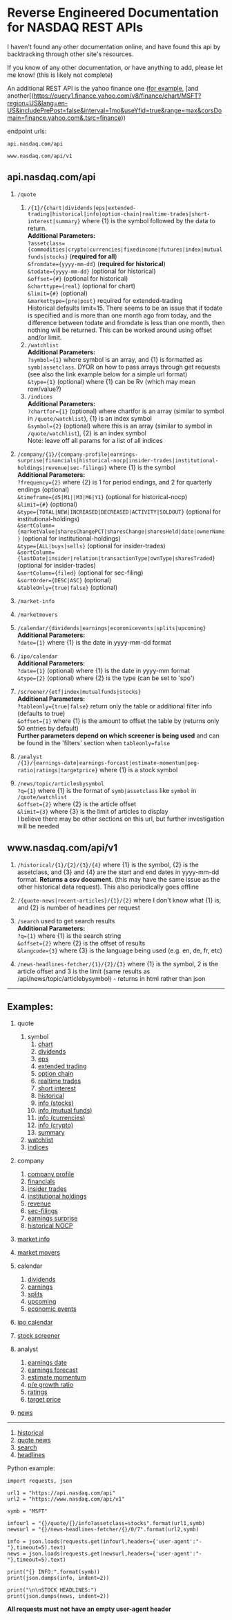 # Reverse Engineered Documentation for NASDAQ REST APIs

I haven't found any other documentation online, and have found this api by backtracking through other site's resources.

If you know of any other documentation, or have anything to add, please let me know! (this is likely not complete)

An additional REST API is the yahoo finance one ([for example](https://query1.finance.yahoo.com/v7/finance/quote?symbols=AAPL,AMC,CLNE,NIO,WISH&fields=symbol,shortName,longName,regularMarketPrice,regularMarketChange,regularMarketChangePercent), [and another[(https://query1.finance.yahoo.com/v8/finance/chart/MSFT?region=US&lang=en-US&includePrePost=false&interval=1mo&useYfid=true&range=max&corsDomain=finance.yahoo.com&.tsrc=finance))

endpoint urls:  

```api.nasdaq.com/api```  

```www.nasdaq.com/api/v1```  


## api.nasdaq.com/api  

1. ```/quote```  
    1. ```/{1}/{chart|dividends|eps|extended-trading|historical|info|option-chain|realtime-trades|short-interest|summary}``` where {1} is the symbol followed by the data to return.  
        **Additional Parameters:**  
        ```?assetclass={commodities|crypto|currencies|fixedincome|futures|index|mutualfunds|stocks}``` (**required for all**)  
        ```&fromdate={yyyy-mm-dd}``` (**required for historical**)  
        ```&todate={yyyy-mm-dd}``` (optional for historical)  
        ```&offset={#}``` (optional for historical)  
        ```&charttype={real}``` (optional for chart)  
        ```&limit={#}``` (optional)  
        ```&markettype={pre|post}``` required for extended-trading  
        Historical defaults limit=15. There seems to be an issue that if todate is specified and is more than one month ago from today, and the difference between todate and fromdate is less than one month, then nothing will be returned. This can be worked around using offset and/or limit.  
    2. ```/watchlist```  
        **Additional Parameters:**  
        ```?symbol={1}``` where symbol is an array, and {1} is formatted as ```symb|assetclass```. DYOR on how to pass arrays through get requests (see also the link example below for a simple url format)  
        ```&type={1}``` (optional) where {1} can be Rv (which may mean row/value?)  
    3. ```/indices```  
        **Additional Parameters:**  
        ```?chartfor={1}``` (optional) where chartfor is an array (similar to symbol in ```/quote/watchlist```), {1} is an index symbol  
        ```&symbol={2}``` (optional) where this is an array (similar to symbol in ```/quote/watchlist```), {2} is an index symbol  
        Note: leave off all params for a list of all indices  

2. ```/company/{1}/{company-profile|earnings-surprise|financials|historical-nocp|insider-trades|institutional-holdings|revenue|sec-filings}``` where {1} is the symbol  
    **Additional Parameters:**  
    ```?frequency={2}``` where {2} is 1 for period endings, and 2 for quarterly endings (optional)  
    ```&timeframe={d5|M1||M3|M6|Y1}``` (optional for historical-nocp)  
    ```&limit={#}``` (optional)  
    ```&type={TOTAL|NEW|INCREASED|DECREASED|ACTIVITY|SOLDOUT}``` (optional for institutional-holdings)  
    ```&sortColumn={marketValue|sharesChangePCT|sharesChange|sharesHeld|date|ownerName}``` (optional for institutional-holdings)  
    ```&type={ALL|buys|sells}``` (optional for insider-trades)  
    ```&sortColumn={lastDate|insider|relation|transactionType|ownType|sharesTraded}``` (optional for insider-trades)  
    ```&sortColumn={filed}``` (optional for sec-filing)  
    ```&sortOrder={DESC|ASC}``` (optional)  
    ```&tableOnly={true|false}``` (optional)  

3. ```/market-info```  

4. ```/marketmovers```  

5. ```/calendar/{dividends|earnings|economicevents|splits|upcoming}```  
    **Additional Parameters:**  
    ```?date={1}``` where {1} is the date in yyyy-mm-dd format  

6. ```/ipo/calendar```  
    **Additional Parameters:**  
    ```?date={1}``` (optional) where {1} is the date in yyyy-mm format  
    ```&type={2}``` (optional) where {2} is the type (can be set to 'spo')  
    
7. ```/screener/{etf|index|mutualfunds|stocks}```  
    **Additional Parameters:**  
    ```?tableonly={true|false}``` return only the table or additional filter info (defaults to true)  
    ```&offset={1}``` where {1} is the amount to offset the table by (returns only 50 entries by default)   
    **Further parameters depend on which screener is being used** and can be found in the 'filters' section when ```tableonly=false```  
8. ```/analyst```  
    ```/{1}/{earnings-date|earnings-forcast|estimate-momentum|peg-ratio|ratings|targetprice}``` where {1} is a stock symbol  

9. ```/news/topic/articlesbysymbol```  
    ```?q={1}``` where {1} is the format of ```symb|assetclass``` like ```symbol``` in ```/quote/watchlist```  
    ```&offset={2}``` where {2} is the article offset  
    ```&limit={3}``` where {3} is the limit of articles to display  
    I believe there may be other sections on this url, but further investigation will be needed
    
## ww<span>w.</span>nasdaq.com/api/v1  

1. ```/historical/{1}/{2}/{3}/{4}``` where {1} is the symbol, {2} is the assetclass, and {3} and {4} are the start and end dates in yyyy-mm-dd format. **Returns a csv document.** (this may have the same issue as the other historical data request). This also periodically goes offline  

2. ```/{quote-news|recent-articles}/{1}/{2}``` where I don't know what {1} is, and {2} is number of headlines per request  

3. ```/search``` used to get search results  
    **Additional Parameters:**  
    ```?q={1}``` where {1} is the search string  
    ```&offset={2}``` where {2} is the offset of results  
    ```&langcode={3}``` where {3} is the language being used (e.g. en, de, fr, etc)  

4. ```/news-headlines-fetcher/{1}/{2}/{3}``` where {1} is the symbol, 2 is the article offset and 3 is the limit (same results as /api/news/topic/articlebysymbol) - returns in html rather than json  

---

## Examples:
1. quote  
    1. symbol  
        1. [chart](https://api.nasdaq.com/api/quote/MSFT/chart?assetclass=stocks)  
        2. [dividends](https://api.nasdaq.com/api/quote/MSFT/dividends?assetclass=stocks)  
        3. [eps](https://api.nasdaq.com/api/quote/MSFT/eps?assetclass=stocks)  
        4. [extended trading](https://api.nasdaq.com/api/quote/MSFT/extended-trading?assetclass=stocks&markettype=post)  
        5. [option chain](https://api.nasdaq.com/api/quote/MSFT/option-chain?assetclass=stocks)  
        7. [realtime trades](https://api.nasdaq.com/api/quote/MSFT/realtime-trades?assetclass=stocks)  
        8. [short interest](https://api.nasdaq.com/api/quote/MSFT/short-interest?assetclass=stocks)  
        9. [historical](https://api.nasdaq.com/api/quote/MSFT/historical?assetclass=stocks&fromdate=2020-10-15&offset=5)  
        10. [info (stocks)](https://api.nasdaq.com/api/quote/MSFT/info?assetclass=stocks)  
        11. [info (mutual funds)](https://api.nasdaq.com/api/quote/TRBCX/info?assetclass=mutualfunds)  
        12. [info (currencies)](https://api.nasdaq.com/api/quote/EURUSD/info?assetclass=currencies)  
        12. [info (crypto)](https://api.nasdaq.com/api/quote/BTC/info?assetclass=crypto)  
        13. [summary](https://api.nasdaq.com/api/quote/MSFT/summary?assetclass=stocks)  
    2. [watchlist](https://api.nasdaq.com/api/quote/watchlist?symbol[0]=btc|crypto&symbol[1]=msft|stocks)  
    3. [indices](https://api.nasdaq.com/api/quote/indices?symbol=ndx&chartfor=ndx)
  
2. company  
    1. [company profile](https://api.nasdaq.com/api/company/MSFT/company-profile)  
    2. [financials](https://api.nasdaq.com/api/company/MSFT/financials?frequency=1)  
    3. [insider trades](https://api.nasdaq.com/api/company/MSFT/insider-trades)  
    4. [institutional holdings](https://api.nasdaq.com/api/company/MSFT/institutional-holdings)  
    5. [revenue](https://api.nasdaq.com/api/company/MSFT/revenue)  
    6. [sec-filings](https://api.nasdaq.com/api/company/MSFT/sec-filings)  
    7. [earnings surprise](https://api.nasdaq.com/api/company/MSFT/earnings-surprise)  
    8. [historical NOCP](https://api.nasdaq.com/api/company/MSFT/historical-nocp)  
3. [market info](https://api.nasdaq.com/api/market-info)  
4. [market movers](https://api.nasdaq.com/api/marketmovers)  
5. calendar  
    1. [dividends](https://api.nasdaq.com/api/calendar/dividends)  
    2. [earnings](https://api.nasdaq.com/api/calendar/earnings)  
    3. [splits](https://api.nasdaq.com/api/calendar/splits)  
    4. [upcoming](https://api.nasdaq.com/api/calendar/upcoming)  
    5. [economic events](https://api.nasdaq.com/api/calendar/economicevents)  
6. [ipo calendar](https://api.nasdaq.com/api/ipo/calendar?date=2021-03&type=spo)  
7. [stock screener](https://api.nasdaq.com/api/screener/stocks?tableonly=false&region=north_america&country=united_states&exchange=NASDAQ)  
8. analyst
    1. [earnings date](https://api.nasdaq.com/api/analyst/MSFT/earnings-date)  
    2. [earnings forecast](https://api.nasdaq.com/api/analyst/MSFT/earnings-forcast)  
    3. [estimate momentum](https://api.nasdaq.com/api/analyst/MSFT/estimate-momentum)  
    4. [p/e growth ratio](https://api.nasdaq.com/api/analyst/MSFT/peg-ratio)  
    5. [ratings](https://api.nasdaq.com/api/analyst/MSFT/ratings)  
    6. [target price](https://api.nasdaq.com/api/analyst/MSFT/targetprice)  
9. [news](https://api.nasdaq.com/api/news/topic/articlebysymbol?q=msft|stocks&offset=0&limit=7)  
---
1. [historical](https://www.nasdaq.com/api/v1/historical/MSFT/stocks/2020-10-15/2020-11-23)  
2. [quote news](https://www.nasdaq.com/api/v1/quote-news/31867/5)  
3. [search](https://www.nasdaq.com/api/v1/search?q=microsoft&offset=0&langcode=en)  
4. [headlines](https://www.nasdaq.com/api/v1/news-headlines-fetcher/msft/0/7)  

Python example:
```
import requests, json

url1 = "https://api.nasdaq.com/api"
url2 = "https://www.nasdaq.com/api/v1"

symb = "MSFT"

infourl = "{}/quote/{}/info?assetclass=stocks".format(url1,symb)
newsurl = "{}/news-headlines-fetcher/{}/0/7".format(url2,symb)

info = json.loads(requests.get(infourl,headers={'user-agent':"-"},timeout=5).text)
news = json.loads(requests.get(newsurl,headers={'user-agent':"-"},timeout=5).text)

print("{} INFO:".format(symb))
print(json.dumps(info, indent=2))

print("\n\nSTOCK HEADLINES:")
print(json.dumps(news, indent=2))
```

**All requests must not have an empty user-agent header**
